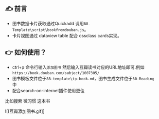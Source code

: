 ## ✍ 前言
- 图书数据卡片获取通过Quickadd 调用`88-Template\script\bookfromdouban.js`。
- 卡片视图通过 dataview table 配合 cssclass cards实现。
## 👉  如何使用？
- ctrl+p  命令行输入`添加图书` 然后输入豆瓣读书对应的URL地址即可.例如`https://book.douban.com/subject/1007305/`
- 图书模板文件位于`88-template\tp-book.md`，图书生成文件位于`30-Reading`中
-  配合search-on-internet插件使用更佳

比如搜索 微习惯 这本书

![[豆瓣添加图书.gif]]